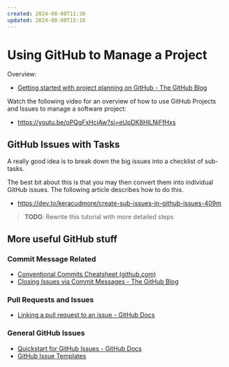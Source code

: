 ```yaml
---
created: 2024-08-08T11:30
updated: 2024-08-08T15:10
---
```

# Using GitHub to Manage a Project

Overview:

- [Getting started with project planning on GitHub - The GitHub Blog](https://github.blog/developer-skills/github/getting-started-with-project-planning-on-github/)


Watch the following video for an overview of how to use GitHub Projects and Issues to manage a software project:
- https://youtu.be/oPQgFxHcjAw?si=eUpDK8HlLNjFfHxs



## GitHub Issues with Tasks

A really good idea is to break down the big issues into a checklist of sub-tasks.

The best bit about this is that you may then convert them into individual GitHub issues. The following article describes how to do this.

- https://dev.to/keracudmore/create-sub-issues-in-github-issues-409m

> **TODO**: Rewrite this tutorial with more detailed steps

## More useful GitHub stuff

### Commit Message Related
- [Conventional Commits Cheatsheet (github.com)](https://gist.github.com/qoomon/5dfcdf8eec66a051ecd85625518cfd13)
- [Closing Issues via Commit Messages - The GitHub Blog](https://github.blog/news-insights/product-news/closing-issues-via-commit-messages/)

### Pull Requests and Issues
- [Linking a pull request to an issue - GitHub Docs](https://docs.github.com/en/issues/tracking-your-work-with-issues/linking-a-pull-request-to-an-issue)

### General GitHub Issues
- [Quickstart for GitHub Issues - GitHub Docs](https://docs.github.com/en/issues/tracking-your-work-with-issues/quickstart)
- [GitHub Issue Templates](https://youtu.be/UPsCXqxxJUA?si=xj7Dom12MymZxn_S)


